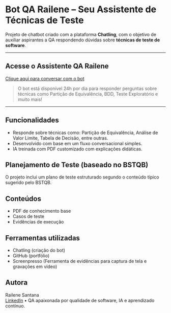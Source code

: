 # Bot QA Railene – Seu Assistente de Técnicas de Teste

Projeto de chatbot criado com a plataforma **Chatling**, com o objetivo de auxiliar aspirantes a QA respondendo dúvidas sobre **técnicas de teste de software**.

---

## Acesse o Assistente QA Railene

[Clique aqui para conversar com o bot](https://share.chatling.ai/s/85uhGLnC5wAo82u)

> O bot está disponível 24h por dia para responder perguntas sobre técnicas como Partição de Equivalência, BDD, Teste Exploratório e muito mais!

---

## Funcionalidades
- Responde sobre técnicas como: Partição de Equivalência, Análise de Valor Limite, Tabela de Decisão, entre outras.
- Desenvolvido com base em um fluxo conversacional simples.
- IA treinada com PDF customizado com explicações didáticas.

## Planejamento de Teste (baseado no BSTQB)
O projeto inclui um plano de teste estruturado segundo o conteúdo típico sugerido pelo BSTQB.

## Conteúdos
- PDF de conhecimento base
- Casos de teste
- Evidências de execução

## Ferramentas utilizadas
- Chatling (criação do bot)
- GitHub (portfólio)
- Screenpresso (Ferramenta de evidências para captura de tela e gravações em vídeo)

## Autora
Railene Santana  
[LinkedIn](https://www.linkedin.com/in/railene-santana/) • QA apaixonada por qualidade de software, IA e aprendizado contínuo.
